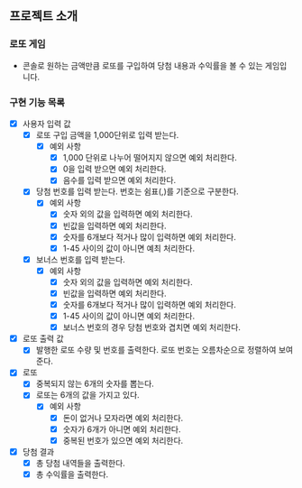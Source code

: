 ## 프로젝트 소개
### 로또 게임
- 콘솔로 원하는 금액만큼 로또를 구입하여 당첨 내용과 수익률을 볼 수 있는 게임입니다.

### 구현 기능 목록
- [X] 사용자 입력 값
  - [X] 로또 구입 금액을 1,000단위로 입력 받는다.
    - [X] 예외 사항
      - [X] 1,000 단위로 나누어 떨어지지 않으면 예외 처리한다.
      - [X] 0을 입력 받으면 예외 처리한다.
      - [X] 음수를 입력 받으면 예외 처리한다.
  - [X] 당첨 번호를 입력 받는다. 번호는 쉼표(,)를 기준으로 구분한다.
    - [X] 예외 사항
      - [X] 숫자 외의 값을 입력하면 예외 처리한다.
      - [X] 빈값을 입력하면 예외 처리한다.
      - [X] 숫자를 6개보다 적거나 많이 입력하면 예외 처리한다.
      - [X] 1-45 사이의 값이 아니면 예최 처리한다.
  - [X] 보너스 번호를 입력 받는다.
    - [X] 예외 사항
      - [X] 숫자 외의 값을 입력하면 예외 처리한다.
      - [X] 빈값을 입력하면 예외 처리한다.
      - [X] 숫자를 6개보다 적거나 많이 입력하면 예외 처리한다.
      - [X] 1-45 사이의 값이 아니면 예외 처리한다.
      - [X] 보너스 번호의 경우 당첨 번호와 겹치면 예외 처리한다.
- [X] 로또 출력 값
  - [X] 발행한 로또 수량 및 번호를 출력한다. 로또 번호는 오름차순으로 정렬하여 보여준다.
- [X] 로또
  - [X] 중복되지 않는 6개의 숫자를 뽑는다.
  - [X] 로또는 6개의 값을 가지고 있다.
    - [X] 예외 사항
      - [X] 돈이 없거나 모자라면 예외 처리한다.
      - [X] 숫자가 6개가 아니면 예외 처리한다.
      - [X] 중복된 번호가 있으면 예외 처리한다.
- [X] 당첨 결과
  - [X] 총 당첨 내역들을 출력한다.
  - [X] 총 수익률을 출력한다.